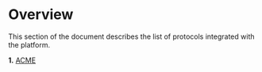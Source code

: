 # Overview

This section of the document describes the list of protocols integrated with the platform.

**1.** [ACME](./acme/overview)
